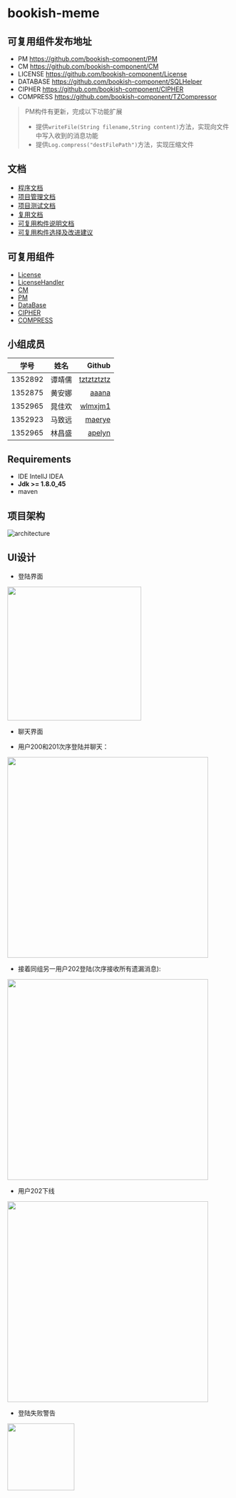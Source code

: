 # bookish-meme

## 可复用组件发布地址
- PM <https://github.com/bookish-component/PM>
- CM <https://github.com/bookish-component/CM>
- LICENSE <https://github.com/bookish-component/License>
- DATABASE <https://github.com/bookish-component/SQLHelper>
- CIPHER <https://github.com/bookish-component/CIPHER>
- COMPRESS <https://github.com/bookish-component/TZCompressor>

> PM构件有更新，完成以下功能扩展
> - 提供`writeFile(String filename,String content)`方法，实现向文件中写入收到的消息功能
> - 提供`Log.compress("destFilePath")`方法，实现压缩文件


## 文档
- [程序文档](https://github.com/tztztztztz/bookish-meme/tree/master/doc/项目文档/项目文档.md)
- [项目管理文档](https://github.com/tztztztztz/bookish-meme/tree/master/doc/项目管理文档/项目管理文档.md)
- [项目测试文档](https://github.com/tztztztztz/bookish-meme/tree/master/doc/测试文档/测试文档.md)
- [复用文档](https://github.com/tztztztztz/bookish-meme/blob/master/doc/复用文档/复用文档.md)
- [可复用构件说明文档](https://github.com/tztztztztz/bookish-meme/tree/master/doc/可复用构件说明文档)
- [可复用构件选择及改进建议](https://github.com/tztztztztz/bookish-meme/blob/master/doc/可复用构件选择及改进建议/可复用构件选择及改进建议.md)


## 可复用组件
  - [License](https://github.com/tztztztztz/bookish-meme/tree/master/tzlicense)
  - [LicenseHandler](https://github.com/tztztztztz/bookish-meme/tree/master/license-handler)
  - [CM](https://github.com/tztztztztz/bookish-meme/tree/master/cm)
  - [PM](https://github.com/tztztztztz/bookish-meme/tree/master/pm)
  - [DataBase](https://github.com/bookish-component/SQLHelper)
  - [CIPHER](https://github.com/bookish-component/CIPHER)
  - [COMPRESS](https://github.com/tztztztztz/bookish-meme/tree/master/compress)


## 小组成员

| 学号 | 姓名 | Github |
| -----|:----:| ----:|
| 1352892    | 谭靖儒    | [tztztztztz](https://github.com/tztztztztz) |
| 1352875    | 黄安娜    | [aaana](https://github.com/aaana)           |
| 1352965    | 晁佳欢    | [wlmxjm1](https://github.com/wlmxjm1)       |
| 1352923    | 马致远    | [maerye](https://github.com/maerye)         |
| 1352965    | 林昌盛    | [apelyn](https://github.com/apelyn)         |


## Requirements

- IDE IntellJ IDEA
- **Jdk >= 1.8.0_45**
- maven

## 项目架构
![architecture](https://raw.githubusercontent.com/tztztztztz/bookish-meme/master/doc/architecture.png)

## UI设计
- 登陆界面 
     
<img src= "https://raw.githubusercontent.com/tztztztztz/bookish-meme/master/doc/img/login.png" height=300>

- 聊天界面    

- 用户200和201次序登陆并聊天：

<img src= "https://raw.githubusercontent.com/tztztztztz/bookish-meme/master/doc/img/chattingUI.png" height=450>

- 接着同组另一用户202登陆(次序接收所有遗漏消息):

<img src= "https://raw.githubusercontent.com/tztztztztz/bookish-meme/master/doc/img/chat.png" height=450>

- 用户202下线

<img src= "https://raw.githubusercontent.com/tztztztztz/bookish-meme/master/doc/img/chat2.png" height=450>

- 登陆失败警告
     
<img src= "https://raw.githubusercontent.com/tztztztztz/bookish-meme/master/doc/img/loginfail.png" height=150>


